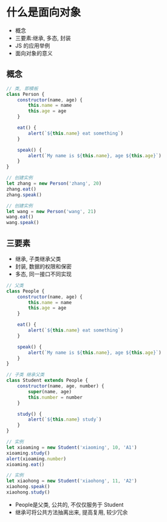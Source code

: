 # 什么是面向对象

- 概念
- 三要素:继承, 多态, 封装
- JS 的应用举例
- 面向对象的意义


## 概念

```js
// 类, 即模板
class Person {
	constructor(name, age) {
		this.name = name
		this.age = age
	}

	eat() {
		alert(`${this.name} eat something`)
	}

	speak() {
		alert(`My name is ${this.name}, age ${this.age}`)
	}
}

// 创建实例
let zhang = new Person('zhang', 20)
zhang.eat()
zhang.speak()

// 创建实例
let wang = new Person('wang', 21)
wang.eat()
wang.speak()
```

## 三要素

- 继承, 子类继承父类
- 封装, 数据的权限和保密
- 多态, 同一接口不同实现

```js
// 父类
class People {
	constructor(name, age) {
		this.name = name
		this.age = age
	}

	eat() {
		alert(`${this.name} eat something`)
	}

	speak() {
		alert(`My name is ${this.name}, age ${this.age}`)
	}
}

// 子类 继承父类
class Student extends People {
	constructor(name, age, number) {
		super(name, age)
		this.number = number
	}

	study() {
		alert(`${this.name} study`)
	}
}

// 实例
let xioaming = new Student('xiaoming', 10, 'A1')
xioaming.study()
alert(xioaming.number)
xioaming.eat()

// 实例
let xiaohong = new Student('xiaohong', 11, 'A2')
xiaohong.speak()
xiaohong.study()
```

- People是父类, 公共的, 不仅仅服务于 Student
- 继承可将公共方法抽离出来, 提高复用, 较少冗余